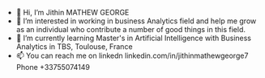 - 👋 Hi, I’m Jithin MATHEW GEORGE
- 👀 I’m interested in working in business Analytics field and help me grow as an individual who contribute a number of good things in this field.
- 🌱 I’m currently learning Master's in Artificial Intelligence with Business Analytics in TBS, Toulouse, France
- 📫 You can reach me on linkedn linkedin.com/in/jithinmathewgeorge7
                          Phone  +33755074149
                          

<!---
jithinmathew7/jithinmathew7 is a ✨ special ✨ repository because its `README.md` (this file) appears on your GitHub profile.
You can click the Preview link to take a look at your changes.
--->
